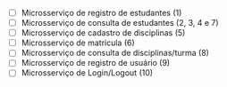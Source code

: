 - [ ] Microsserviço de registro de estudantes (1)
- [ ] Microsserviço de consulta de estudantes (2, 3, 4 e 7)
- [ ] Microsserviço de cadastro de disciplinas (5)
- [ ] Microsserviço de matricula (6)
- [ ] Microsserviço de consulta de disciplinas/turma (8)
- [ ] Microsserviço de registro de usuário (9)
- [ ] Microsserviço de Login/Logout (10)